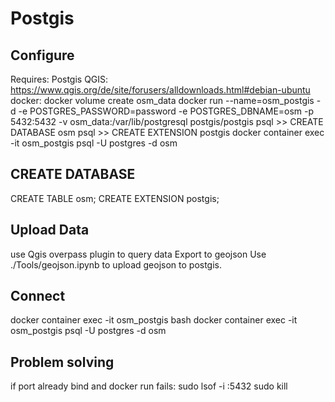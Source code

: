 # Postgis
## Configure
Requires:
    Postgis
    QGIS: https://www.qgis.org/de/site/forusers/alldownloads.html#debian-ubuntu
    docker: 
docker volume create osm_data
docker run --name=osm_postgis -d -e POSTGRES_PASSWORD=password -e POSTGRES_DBNAME=osm -p 5432:5432 -v osm_data:/var/lib/postgresql postgis/postgis
psql >> CREATE DATABASE osm
psql >> CREATE EXTENSION postgis
docker container exec -it osm_postgis psql -U postgres -d osm

## CREATE DATABASE
CREATE TABLE osm;
CREATE EXTENSION postgis;

## Upload Data
use Qgis overpass plugin to query data
Export to geojson
Use ./Tools/geojson.ipynb to upload geojson to postgis. 

## Connect
docker container exec -it osm_postgis bash
docker container exec -it osm_postgis psql -U postgres -d osm

## Problem solving
if port already bind and docker run fails: 
    sudo lsof -i :5432
    sudo kill <pid>
